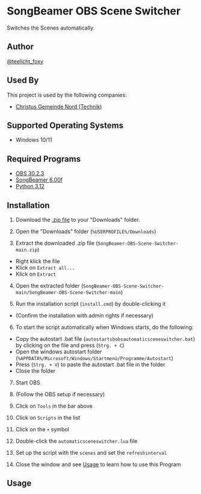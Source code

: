 
# SongBeamer OBS Scene Switcher

Switches the Scenes automatically.
## Author

[@teelicht_foxy](https://www.github.com/teelichtfoxy)
## Used By

This project is used by the following companies:

- [Christus Gemeinde Nord (Technik)](https://cgnord.de)
## Supported Operating Systems

- Windows 10/11
## Required Programs

- [OBS 30.2.3](https://obsproject.com)
- [SongBeamer 6.00f](https://www.songbeamer.de)
- [Python 3.12](https://www.microsoft.com/store/productId/9NCVDN91XZQP)
## Installation

1. Download the [.zip file](https://github.com/TeelichtFoxy/SongBeamer-OBS-Scene-Switcher/archive/refs/heads/main.zip) to your "Downloads" folder.

2. Open the "Downloads" folder (``` %USERPROFILE%/Downloads ```)

3. Extract the downloaded .zip file (``` SongBeamer-OBS-Scene-Switcher-main.zip ```)
  - Right klick the file
  - Klick on ```Extract all...```
  - Klick on ```Extract```

4. Open the extracted folder (``` SongBeamer-OBS-Scene-Switcher-main/SongBeamer-OBS-Scene-Switcher-main ```)

5. Run the installation script (``` install.cmd ```) by double-clicking it
 - (Confirm the installation with admin rights if necessary)

6. To start the script automatically when Windows starts, do the following:
 - Copy the autostart .bat file (``` autostartsbobsautomaticsceneswitcher.bat ```) by clicking on the file and press (``` Strg. + C ```)
 - Open the windows autostart folder (``` %APPDATA%/Microsoft/Windows/Startmenü/Programme/Autostart ```)
 - Press (``` Strg. + V ```) to paste the autostart .bat file in the folder
 - Close the folder

7. Start OBS

8. (Follow the OBS setup if necessary)

9. Click on ```Tools``` in the bar above

10. Click on ```Scripts``` in the list

11. Click on the ```+``` symbol

12. Double-click the ```automaticsceneswitcher.lua``` file

13. Set up the script with the ```scenes``` and set the ```refreshinterval```

14. Close the window and see [Usage]() to learn how to use this Program
## Usage

